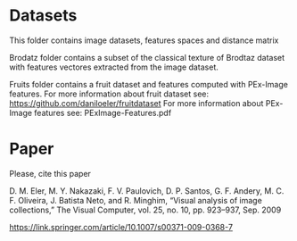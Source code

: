# Datasets
This folder contains image datasets, features spaces and distance matrix

Brodatz folder contains a subset of the classical texture of Brodtaz dataset with features vectores extracted from the image dataset.

Fruits folder contains a fruit dataset and features computed with PEx-Image features.
For more information about fruit dataset see: https://github.com/daniloeler/fruitdataset
For more information about PEx-Image features see: PExImage-Features.pdf


# Paper
Please, cite this paper

D. M. Eler, M. Y. Nakazaki, F. V. Paulovich, D. P. Santos, G. F. Andery,
M. C. F. Oliveira, J. Batista Neto, and R. Minghim, “Visual analysis of
image collections,” The Visual Computer, vol. 25, no. 10, pp. 923–937,
Sep. 2009

https://link.springer.com/article/10.1007/s00371-009-0368-7